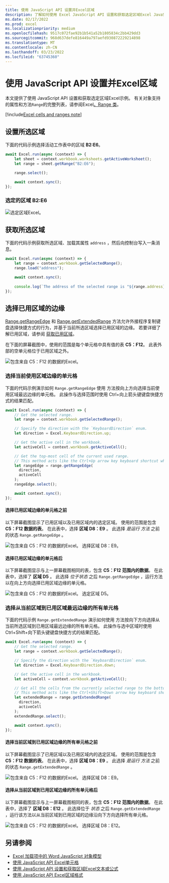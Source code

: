```yaml
---
title: 使用 JavaScript API 设置并Excel区域
description: 了解如何使用 Excel JavaScript API 设置和获取选定区域Excel JavaScript API。
ms.date: 02/17/2022
ms.prod: excel
ms.localizationpriority: medium
ms.openlocfilehash: 9517c072fae92b1b541a52b1805834c2bb429dd3
ms.sourcegitcommit: 968d637defe816449a797aefd930872229214898
ms.translationtype: MT
ms.contentlocale: zh-CN
ms.lasthandoff: 03/23/2022
ms.locfileid: "63745360"
---
```

# <a name="set-and-get-the-selected-range-using-the-excel-javascript-api"></a>使用 JavaScript API 设置并Excel区域

本文提供了使用 JavaScript API 设置和获取选定区域Excel示例。 有关对象支持的属性和方法`Range`的完整列表，请参阅Excel[。Range 类](/javascript/api/excel/excel.range)。

[!include[Excel cells and ranges note](../includes/note-excel-cells-and-ranges.md)]

## <a name="set-the-selected-range"></a>设置所选区域

下面的代码示例选择活动工作表中的区域 **B2:E6**。

```js
await Excel.run(async (context) => {
    let sheet = context.workbook.worksheets.getActiveWorksheet();
    let range = sheet.getRange("B2:E6");

    range.select();

    await context.sync();
});
```

### <a name="selected-range-b2e6"></a>选定的区域 B2:E6

![选定区域Excel。](../images/excel-ranges-set-selection.png)

## <a name="get-the-selected-range"></a>获取所选区域

下面的代码示例获取所选区域、加载其属性 `address` ，然后向控制台写入一条消息。

```js
await Excel.run(async (context) => {
    let range = context.workbook.getSelectedRange();
    range.load("address");

    await context.sync();
    
    console.log(`The address of the selected range is "${range.address}"`);
});
```

## <a name="select-the-edge-of-a-used-range"></a>选择已用区域的边缘

[Range.getRangeEdge](/javascript/api/excel/excel.range#excel-excel-range-getrangeedge-member(1)) 和 [Range.getExtendedRange](/javascript/api/excel/excel.range#excel-excel-range-getextendedrange-member(1)) 方法允许外接程序复制键盘选择快捷方式的行为，并基于当前所选区域选择已用区域的边缘。 若要详细了解已用区域，请参阅 [获取已用区域](excel-add-ins-ranges-get.md#get-used-range)。

在下面的屏幕截图中，使用的范围是每个单元格中具有值的表 **C5：F12**。 此表外部的空单元格位于已用区域之外。

![包含来自 C5：F12 的数据的Excel。](../images/excel-ranges-used-range.png)

### <a name="select-the-cell-at-the-edge-of-the-current-used-range"></a>选择当前使用区域边缘的单元格

下面的代码示例演示如何 `Range.getRangeEdge` 使用 方法按向上方向选择当前使用区域最远边缘的单元格。 此操作与选择范围时使用 Ctrl+向上箭头键键盘快捷方式的结果匹配。

```js
await Excel.run(async (context) => {
    // Get the selected range.
    let range = context.workbook.getSelectedRange();

    // Specify the direction with the `KeyboardDirection` enum.
    let direction = Excel.KeyboardDirection.up;

    // Get the active cell in the workbook.
    let activeCell = context.workbook.getActiveCell();

    // Get the top-most cell of the current used range.
    // This method acts like the Ctrl+Up arrow key keyboard shortcut while a range is selected.
    let rangeEdge = range.getRangeEdge(
      direction,
      activeCell
    );
    rangeEdge.select();

    await context.sync();
});
```

#### <a name="before-selecting-the-cell-at-the-edge-of-the-used-range"></a>选择已用区域边缘的单元格之前

以下屏幕截图显示了已用区域以及已用区域内的选定区域。 使用的范围是包含 **C5：F12 数据的表**。 在此表中，选择 **区域 D8：E9** 。 此选择 *是运行 方法* 之前的状态 `Range.getRangeEdge` 。

![包含来自 C5：F12 的数据的Excel。 选择区域 D8：E9。](../images/excel-ranges-used-range-d8-e9.png)

#### <a name="after-selecting-the-cell-at-the-edge-of-the-used-range"></a>选择已用区域边缘的单元格后

以下屏幕截图显示与上一屏幕截图相同的表，包含 **C5：F12 范围内的数据**。 在此表中，选择了 **区域 D5** 。 此选择 *位于状态* 之后 `Range.getRangeEdge` ，运行方法以在向上方向选择已用区域边缘的单元格。

![包含来自 C5：F12 的数据的Excel。 选定区域 D5。](../images/excel-ranges-used-range-d5.png)

### <a name="select-all-cells-from-current-range-to-furthest-edge-of-used-range"></a>选择从当前区域到已用区域最远边缘的所有单元格

下面的代码示例 `Range.getExtendedRange` 演示如何使用 方法按向下方向选择从当前所选区域到已用区域最远边缘的所有单元格。 此操作与选中区域时使用 Ctrl+Shift+向下箭头键键盘快捷方式的结果匹配。

```js
await Excel.run(async (context) => {
    // Get the selected range.
    let range = context.workbook.getSelectedRange();

    // Specify the direction with the `KeyboardDirection` enum.
    let direction = Excel.KeyboardDirection.down;

    // Get the active cell in the workbook.
    let activeCell = context.workbook.getActiveCell();

    // Get all the cells from the currently selected range to the bottom-most edge of the used range.
    // This method acts like the Ctrl+Shift+Down arrow key keyboard shortcut while a range is selected.
    let extendedRange = range.getExtendedRange(
      direction,
      activeCell
    );
    extendedRange.select();

    await context.sync();
});
```

#### <a name="before-selecting-all-the-cells-from-the-current-range-to-the-edge-of-the-used-range"></a>选择当前区域到已用区域边缘的所有单元格之前

以下屏幕截图显示了已用区域以及已用区域内的选定区域。 使用的范围是包含 **C5：F12 数据的表**。 在此表中，选择 **区域 D8：E9** 。 此选择 *是运行 方法* 之前的状态 `Range.getExtendedRange` 。

![包含来自 C5：F12 的数据的Excel。 选择区域 D8：E9。](../images/excel-ranges-used-range-d8-e9.png)

#### <a name="after-selecting-all-the-cells-from-the-current-range-to-the-edge-of-the-used-range"></a>选择从当前区域到已用区域边缘的所有单元格后

以下屏幕截图显示与上一屏幕截图相同的表，包含 **C5：F12 范围内的数据**。 在此表中，选择了 **区域 D8：E12** 。 此选择位于 *状态* 之后 `Range.getExtendedRange` ，运行该方法以从当前区域到已用区域的边缘沿向下方向选择所有单元格。

![包含来自 C5：F12 的数据的Excel。 选择区域 D8：E12。](../images/excel-ranges-used-range-d8-e12.png)

## <a name="see-also"></a>另请参阅

- [Excel 加载项中的 Word JavaScript 对象模型](excel-add-ins-core-concepts.md)
- [使用 JavaScript API Excel单元格](excel-add-ins-cells.md)
- [使用 JavaScript API 设置和获取区域Excel文本或公式](excel-add-ins-ranges-set-get-values.md)
- [使用 JavaScript API Excel区域格式](excel-add-ins-ranges-set-format.md)
